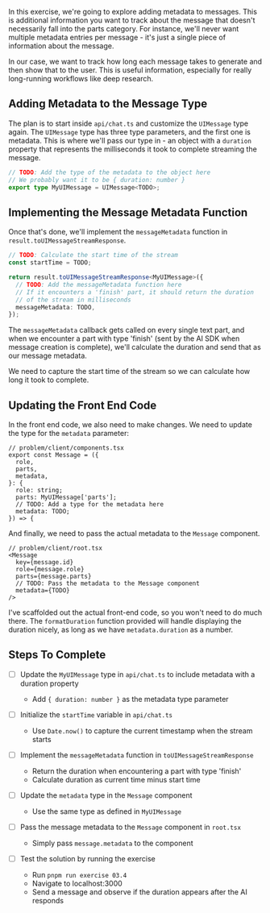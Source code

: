In this exercise, we're going to explore adding metadata to messages. This is additional information you want to track about the message that doesn't necessarily fall into the parts category. For instance, we'll never want multiple metadata entries per message - it's just a single piece of information about the message.

In our case, we want to track how long each message takes to generate and then show that to the user. This is useful information, especially for really long-running workflows like deep research.

## Adding Metadata to the Message Type

The plan is to start inside `api/chat.ts` and customize the `UIMessage` type again. The `UIMessage` type has three type parameters, and the first one is metadata. This is where we'll pass our type in - an object with a `duration` property that represents the milliseconds it took to complete streaming the message.

```ts
// TODO: Add the type of the metadata to the object here
// We probably want it to be { duration: number }
export type MyUIMessage = UIMessage<TODO>;
```

## Implementing the Message Metadata Function

Once that's done, we'll implement the `messageMetadata` function in `result.toUIMessageStreamResponse`.

```ts
// TODO: Calculate the start time of the stream
const startTime = TODO;

return result.toUIMessageStreamResponse<MyUIMessage>({
  // TODO: Add the messageMetadata function here
  // If it encounters a 'finish' part, it should return the duration
  // of the stream in milliseconds
  messageMetadata: TODO,
});
```

The `messageMetadata` callback gets called on every single text part, and when we encounter a part with type 'finish' (sent by the AI SDK when message creation is complete), we'll calculate the duration and send that as our message metadata.

We need to capture the start time of the stream so we can calculate how long it took to complete.

## Updating the Front End Code

In the front end code, we also need to make changes. We need to update the type for the `metadata` parameter:

```tsx
// problem/client/components.tsx
export const Message = ({
  role,
  parts,
  metadata,
}: {
  role: string;
  parts: MyUIMessage['parts'];
  // TODO: Add a type for the metadata here
  metadata: TODO;
}) => {
```

And finally, we need to pass the actual metadata to the `Message` component.

```tsx
// problem/client/root.tsx
<Message
  key={message.id}
  role={message.role}
  parts={message.parts}
  // TODO: Pass the metadata to the Message component
  metadata={TODO}
/>
```

I've scaffolded out the actual front-end code, so you won't need to do much there. The `formatDuration` function provided will handle displaying the duration nicely, as long as we have `metadata.duration` as a number.

## Steps To Complete

- [ ] Update the `MyUIMessage` type in `api/chat.ts` to include metadata with a duration property
  - Add `{ duration: number }` as the metadata type parameter

- [ ] Initialize the `startTime` variable in `api/chat.ts`
  - Use `Date.now()` to capture the current timestamp when the stream starts

- [ ] Implement the `messageMetadata` function in `toUIMessageStreamResponse`
  - Return the duration when encountering a part with type 'finish'
  - Calculate duration as current time minus start time

- [ ] Update the `metadata` type in the `Message` component
  - Use the same type as defined in `MyUIMessage`

- [ ] Pass the message metadata to the `Message` component in `root.tsx`
  - Simply pass `message.metadata` to the component

- [ ] Test the solution by running the exercise
  - Run `pnpm run exercise 03.4`
  - Navigate to localhost:3000
  - Send a message and observe if the duration appears after the AI responds

